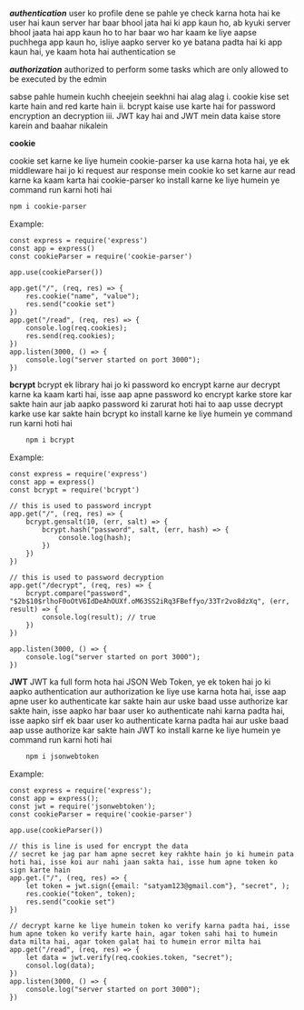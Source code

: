 ***authentication***
user ko profile dene se pahle ye check karna hota hai ke user hai kaun
server har baar bhool jata hai ki app kaun ho, ab kyuki server bhool jaata hai app kaun ho to har baar wo har kaam ke liye aapse puchhega app kaun ho, isliye aapko server ko ye batana padta hai ki app kaun hai, ye kaam hota hai authentication se

***authorization***
authorized to perform some tasks which are only allowed to be executed by the edmin


sabse pahle humein kuchh cheejein seekhni hai alag alag
i. cookie kise set karte hain and red karte hain
ii. bcrypt kaise use karte hai for password encryption an decryption
iii. JWT kay hai and JWT mein data kaise store karein and baahar nikalein

**cookie**

cookie set karne ke liye humein cookie-parser ka use karna hota hai, ye ek middleware hai jo ki request aur response mein cookie ko set karne aur read karne ka kaam karta hai
cookie-parser ko install karne ke liye humein ye command run karni hoti hai
```bash
npm i cookie-parser
```

Example:

    const express = require('express')
    const app = express()
    const cookieParser = require('cookie-parser')
     
    app.use(cookieParser())

    app.get("/", (req, res) => {
        res.cookie("name", "value");
        res.send("cookie set")
    })
    app.get("/read", (req, res) => {
        console.log(req.cookies);
        res.send(req.cookies);
    })
    app.listen(3000, () => {
        console.log("server started on port 3000");
    })

**bcrypt**
bcrypt ek library hai jo ki password ko encrypt karne aur decrypt karne ka kaam karti hai, isse aap apne password ko encrypt karke store kar sakte hain aur jab aapko password ki zarurat hoti hai to aap usse decrypt karke use kar sakte hain
bcrypt ko install karne ke liye humein ye command run karni hoti hai
```bash
    npm i bcrypt
```
Example:

    const express = require('express')
    const app = express()
    const bcrypt = require('bcrypt')

    // this is used to password incrypt
    app.get("/", (req, res) => {
        bcrypt.gensalt(10, (err, salt) => {
            bcrypt.hash("password", salt, (err, hash) => {
                console.log(hash);
            })
        })
    })

    // this is used to password decryption
    app.get("/decrypt", (req, res) => {
        bcrypt.compare("password", "$2b$10$rlhoF0oOtV6IdDeAhOUXf.oM63SS2iRq3FBeffyo/33Tr2vo8dzXq", (err, result) => {
            console.log(result); // true
        })
    })

    app.listen(3000, () => {
        console.log("server started on port 3000");
    })


**JWT**
JWT ka full form hota hai JSON Web Token, ye ek token hai jo ki aapko authentication aur authorization ke liye use karna hota hai, isse aap apne user ko authenticate kar sakte hain aur uske baad usse authorize kar sakte hain, isse aapko har baar user ko authenticate nahi karna padta hai, isse aapko sirf ek baar user ko authenticate karna padta hai aur uske baad aap usse authorize kar sakte hain
JWT ko install karne ke liye humein ye command run karni hoti hai
```bash
    npm i jsonwebtoken
```
Example:

    const express = require('express');
    const app = express();
    const jwt = require('jsonwebtoken');
    const cookieParser = require('cookie-parser')

    app.use(cookieParser())

    // this is line is used for encrypt the data
    // secret ke jag par ham apne secret key rakhte hain jo ki humein pata hoti hai, isse koi aur nahi jaan sakta hai, isse hum apne token ko sign karte hain
    app.get.("/", (req, res) => {
        let token = jwt.sign({email: "satyam123@gmail.com"}, "secret", );
        res.cookie("token", token);
        res.send("cookie set")
    })

    // decrypt karne ke liye humein token ko verify karna padta hai, isse hum apne token ko verify karte hain, agar token sahi hai to humein data milta hai, agar token galat hai to humein error milta hai
    app.get("/read", (req, res) => {
        let data = jwt.verify(req.cookies.token, "secret");
        consol.log(data);
    })
    app.listen(3000, () => {
        console.log("server started on port 3000");
    })



    